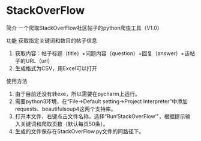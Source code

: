 # StackOverFlow

简介
一个爬取StackOverFlow社区帖子的python爬虫工具（V1.0）

功能
获取指定关键词和数目的帖子信息
1.	获取内容：帖子标题（title）+问题内容（question）+回复（answer）+该帖子的URL（url）
2.	生成格式为CSV，用Excel可以打开

使用方法
1.	由于目前还没有转exe，所以需要在pycharm上运行。
2.	需要python3环境，在“File→Default setting→Project Interpreter”中添加requests、beautifulsoup4这两个支持库。
3.	打开本文件，右键点击文件名称，选择“Run‘StackOverFlow’”，根据提示输入关键词和爬取页数（默认每页50条）。
4.	生成的文件保存在StackOverFlow.py文件的同路径下。
